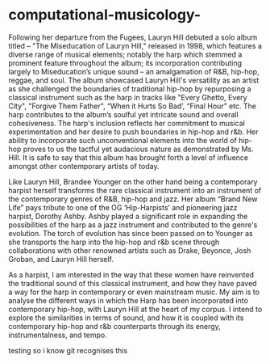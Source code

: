 # computational-musicology-

Following her departure from the Fugees, Lauryn Hill debuted a solo album titled – "The Miseducation of Lauryn Hill," released in 1998, which features a diverse range of musical elements; notably the harp which stemmed a prominent feature throughout the album; its incorporation contributing largely to Miseducation’s unique sound – an amalgamation of R&B, hip-hop, reggae, and soul. The album showcased Lauryn Hill's versatility as an artist as she challenged the boundaries of traditional hip-hop by repurposing a classical instrument such as the harp in tracks like "Every Ghetto, Every City", "Forgive Them Father", “When it Hurts So Bad’, “Final Hour” etc. The harp contributes to the album’s soulful yet intricate sound and overall cohesiveness. The harp's inclusion reflects her commitment to musical experimentation and her desire to push boundaries in hip-hop and r&b. Her ability to incorporate such unconventional elements into the world of hip-hop proves to us the tactful yet audacious nature as demonstrated by Ms. Hill. It is safe to say that this album has brought forth a level of influence amongst other contemporary artists of today. 

Like Lauryn Hill, Brandee Younger on the other hand being a contemporary harpist herself transforms the rare classical instrument into an instrument of the contemporary genres of R&B, hip-hop and jazz. Her album “Brand New Life” pays tribute to one of the OG ‘Hip-Harpists’ and pioneering jazz harpist, Dorothy Ashby. Ashby played a significant role in expanding the possibilities of the harp as a jazz instrument and contributed to the genre's evolution. The torch of evolution has since been passed on to Younger as she transports the harp into the hip-hop and r&b scene through collaborations with other renowned artists such as Drake, Beyonce, Josh Groban, and Lauryn Hill herself. 

As a harpist, I am interested in the way that these women have reinvented the traditional sound of this classical instrument, and how they have paved a way for the harp in contemporary or even mainstream music. My aim is to analyse the different ways in which the Harp has been incorporated into contemporary hip-hop, with Lauryn Hill at the heart of my corpus. I intend to explore the similarities in terms of sound, and how it is coupled with its contemporary hip-hop and r&b counterparts through its energy, instrumentalness, and tempo. 

testing so i know git recognises this
